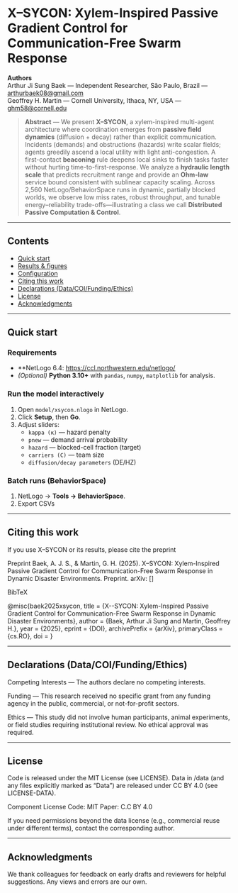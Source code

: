 # X–SYCON: Xylem-Inspired Passive Gradient Control for Communication-Free Swarm Response

**Authors**  
Arthur Ji Sung Baek — Independent Researcher, São Paulo, Brazil — <arthurbaek08@gmail.com>  
Geoffrey H. Martin — Cornell University, Ithaca, NY, USA — <ghm58@cornell.edu>

> **Abstract** — We present **X–SYCON**, a xylem-inspired multi-agent architecture where coordination emerges from **passive field dynamics** (diffusion + decay) rather than explicit communication. Incidents (demands) and obstructions (hazards) write scalar fields; agents greedily ascend a local utility with light anti-congestion. A first-contact **beaconing** rule deepens local sinks to finish tasks faster without hurting time-to-first-response. We analyze a **hydraulic length scale** that predicts recruitment range and provide an **Ohm-law** service bound consistent with sublinear capacity scaling. Across 2,560 NetLogo/BehaviorSpace runs in dynamic, partially blocked worlds, we observe low miss rates, robust throughput, and tunable energy–reliability trade-offs—illustrating a class we call **Distributed Passive Computation & Control**.

---

## Contents
- [Quick start](#quick-start)
- [Results & figures](#results--figures)
- [Configuration](#configuration)
- [Citing this work](#citing-this-work)
- [Declarations (Data/COI/Funding/Ethics)](#declarations-data-coifundingethics)
- [License](#license)
- [Acknowledgments](#acknowledgments)

---

## Quick start

### Requirements
- **NetLogo 6.4: <https://ccl.northwestern.edu/netlogo/>  
- *(Optional)* **Python 3.10+** with `pandas`, `numpy`, `matplotlib` for analysis.

### Run the model interactively
1. Open `model/xsycon.nlogo` in NetLogo.  
2. Click **Setup**, then **Go**.  
3. Adjust sliders:
   - `kappa (κ)` — hazard penalty  
   - `pnew` — demand arrival probability  
   - `hazard` — blocked-cell fraction (target)  
   - `carriers (C)` — team size  
   - `diffusion/decay parameters` (DE/HZ)

### Batch runs (BehaviorSpace)
1. NetLogo → **Tools → BehaviorSpace**.  
2. Export CSVs

---

## Citing this work

If you use X–SYCON or its results, please cite the preprint

Preprint
Baek, A. J. S., & Martin, G. H. (2025). X–SYCON: Xylem-Inspired Passive Gradient Control for Communication-Free Swarm Response in Dynamic Disaster Environments. Preprint. arXiv: []

BibTeX

@misc{baek2025xsycon,
  title         = {X--SYCON: Xylem-Inspired Passive Gradient Control for Communication-Free Swarm Response in Dynamic Disaster Environments},
  author        = {Baek, Arthur Ji Sung and Martin, Geoffrey H.},
  year          = {2025},
  eprint        = {DOI},
  archivePrefix = {arXiv},
  primaryClass  = {cs.RO},
  doi = 
}

---

## Declarations (Data/COI/Funding/Ethics)   

Competing Interests — The authors declare no competing interests.

Funding — This research received no specific grant from any funding agency in the public, commercial, or not-for-profit sectors.

Ethics — This study did not involve human participants, animal experiments, or field studies requiring institutional review. No ethical approval was required.

---

## License

Code is released under the MIT License (see LICENSE).
Data in /data (and any files explicitly marked as “Data”) are released under CC BY 4.0 (see LICENSE-DATA).

Component	License
Code: MIT
Paper: C.C BY 4.0

If you need permissions beyond the data license (e.g., commercial reuse under different terms), contact the corresponding author.

---

## Acknowledgments

We thank colleagues for feedback on early drafts and reviewers for helpful suggestions. Any views and errors are our own.



